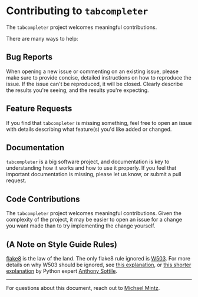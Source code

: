# Contributing to ``tabcompleter``

The ``tabcompleter`` project welcomes meaningful contributions.

There are many ways to help:

## Bug Reports

When opening a new issue or commenting on an existing issue, please make sure to provide concise, detailed instructions on how to reproduce the issue. If the issue can't be reproduced, it will be closed. Clearly describe the results you're seeing, and the results you're expecting.

## Feature Requests

If you find that ``tabcompleter`` is missing something, feel free to open an issue with details describing what feature(s) you'd like added or changed.  

## Documentation

``tabcompleter`` is a big software project, and documentation is key to
understanding how it works and how to use it properly. If you feel that important documentation is missing, please let us know, or submit a pull request.

## Code Contributions

The ``tabcompleter`` project welcomes meaningful contributions. Given the complexity of the project, it may be easier to open an issue for a change you want made than to try implementing the change yourself.

## (A Note on Style Guide Rules)

[flake8](https://github.com/PyCQA/flake8) is the law of the land. The only flake8 rule ignored is [W503](https://github.com/grantmcconnaughey/Flake8Rules/blob/master/_rules/W503.md). For more details on why W503 should be ignored, see [this explanation](https://peps.python.org/pep-0008/#should-a-line-break-before-or-after-a-binary-operator), or [this shorter explanation](https://github.com/PyCQA/flake8/issues/494) by Python expert [Anthony Sottile](https://github.com/asottile).

--------

For questions about this document, reach out to [Michael Mintz](https://github.com/mdmintz).
